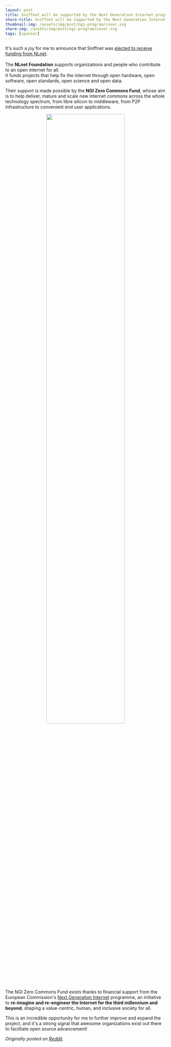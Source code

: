 ```yaml
---
layout: post
title: Sniffnet will be supported by the Next Generation Internet program
share-title: Sniffnet will be supported by the Next Generation Internet program
thumbnail-img: /assets/img/post/ngi-program/cover.svg
share-img: /assets/img/post/ngi-program/cover.svg
tags: [sponsor]
---
```


It's such a joy for me to announce that Sniffnet was <a target="_blank" href="https://nlnet.nl/news/2024/20241014-announcing-CommonsFund-call.html">
elected to receive funding from NLnet</a>.<br><br>
The **NLnet Foundation** supports organizations and people who contribute to an open internet for all.<br>
It funds projects that help fix the internet through open hardware, open software, open standards, open science and open data.

Their support is made possible by the **NGI Zero Commons Fund**, whose aim is to help deliver,
mature and scale new internet commons across the whole technology spectrum,
from libre silicon to middleware, from P2P infrastructure to convenient end user applications.

<div align="center">
    <a target="_blank" href="https://nlnet.nl/NGI0/">
        <img width="70%" title="NGI0" src="{{ 'assets/img/post/ngi-program/cover.svg' | relative_url }}" alt=""/>
    </a>
</div>

The NGI Zero Commons Fund exists thanks to financial support from the European Commission's <a target="_blank" href="https://ngi.eu/">Next Generation Internet</a> programme,
an initiative to **re-imagine and re-engineer the Internet for the third millennium and beyond**, shaping a value-centric, human, and inclusive society for all.

This is an incredible opportunity for me to further improve and expand the project,
and it's a strong signal that awesome organizations exist out there to facilitate open source advancement!

_Originally posted on <a target="_blank" href="https://www.reddit.com/r/rust/comments/1g3k6i2/my_rustbased_project_will_be_supported_by_the/">Reddit</a>._
